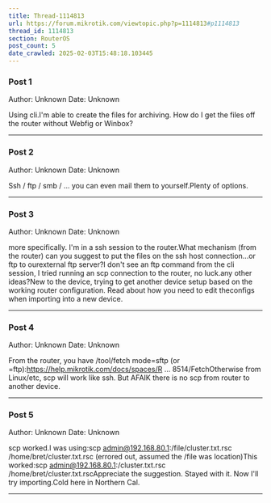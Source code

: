 ```yaml
---
title: Thread-1114813
url: https://forum.mikrotik.com/viewtopic.php?p=1114813#p1114813
thread_id: 1114813
section: RouterOS
post_count: 5
date_crawled: 2025-02-03T15:48:18.103445
---
```


### Post 1
Author: Unknown
Date: Unknown

Using cli.I'm able to create the files for archiving. How do I get the files off the router without Webfig or Winbox?

---
### Post 2
Author: Unknown
Date: Unknown

Ssh / ftp / smb / ... you can even mail them to yourself.Plenty of options.

---
### Post 3
Author: Unknown
Date: Unknown

more specifically. I'm in a ssh session to the router.What mechanism (from the router) can you suggest to put the files on the ssh host connection...or ftp to ourexternal ftp server?I don't see an ftp command from the cli session, I tried running an scp connection to the router, no luck.any other ideas?New to the device, trying to get another device setup based on the working router configuration. Read about how you need to edit theconfigs when importing into a new device.

---
### Post 4
Author: Unknown
Date: Unknown

From the router, you have /tool/fetch mode=sftp (or =ftp):https://help.mikrotik.com/docs/spaces/R ... 8514/FetchOtherwise from Linux/etc, scp will work like ssh.  But AFAIK there is no scp from router to another device.

---
### Post 5
Author: Unknown
Date: Unknown

scp worked.I was using:scp admin@192.168.80.1:/file/cluster.txt.rsc /home/bret/cluster.txt.rsc  (errored out, assumed the /file was location)This worked:scp admin@192.168.80.1:/cluster.txt.rsc /home/bret/cluster.txt.rscAppreciate the suggestion. Stayed with it. Now I'll try importing.Cold here in Northern Cal.

---
